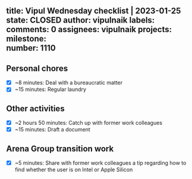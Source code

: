 title:	Vipul Wednesday checklist | 2023-01-25
state:	CLOSED
author:	vipulnaik
labels:	
comments:	0
assignees:	vipulnaik
projects:	
milestone:	
number:	1110
--
## Personal chores

- [x] ~8 minutes: Deal with a bureaucratic matter
- [x] ~15 minutes: Regular laundry 

## Other activities

- [x] ~2 hours 50 minutes: Catch up with former work colleagues
- [x] ~15 minutes: Draft a document 

## Arena Group transition work

- [x] ~5 minutes: Share with former work colleagues a tip regarding how to find whether the user is on Intel or Apple Silicon
